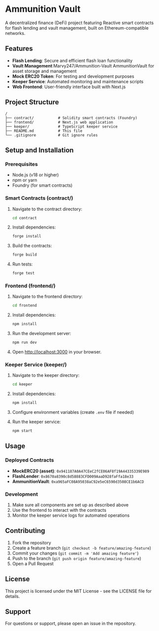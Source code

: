 # Ammunition Vault

A decentralized finance (DeFi) project featuring Reactive smart contracts for flash lending and vault management, built on Ethereum-compatible networks.

## Features

- **Flash Lending**: Secure and efficient flash loan functionality
- **Vault Management**:Marvy247/Ammunition-Vault AmmunitionVault for asset storage and management
- **Mock ERC20 Token**: For testing and development purposes
- **Keeper Service**: Automated monitoring and maintenance scripts
- **Web Frontend**: User-friendly interface built with Next.js

## Project Structure

```
/
├── contract/           # Solidity smart contracts (Foundry)
├── frontend/           # Next.js web application
├── keeper/             # TypeScript keeper service
├── README.md           # This file
└── .gitignore          # Git ignore rules
```

## Setup and Installation

### Prerequisites

- Node.js (v18 or higher)
- npm or yarn
- Foundry (for smart contracts)

### Smart Contracts (contract/)

1. Navigate to the contract directory:
   ```bash
   cd contract
   ```

2. Install dependencies:
   ```bash
   forge install
   ```

3. Build the contracts:
   ```bash
   forge build
   ```

4. Run tests:
   ```bash
   forge test
   ```

### Frontend (frontend/)

1. Navigate to the frontend directory:
   ```bash
   cd frontend
   ```

2. Install dependencies:
   ```bash
   npm install
   ```

3. Run the development server:
   ```bash
   npm run dev
   ```

4. Open [http://localhost:3000](http://localhost:3000) in your browser.

### Keeper Service (keeper/)

1. Navigate to the keeper directory:
   ```bash
   cd keeper
   ```

2. Install dependencies:
   ```bash
   npm install
   ```

3. Configure environment variables (create `.env` file if needed)

4. Run the keeper service:
   ```bash
   npm start
   ```

## Usage

### Deployed Contracts

- **MockERC20 (asset)**: `0x941187A0A47CEeC2fCE06AF8f19A44335339E989`
- **FlashLender**: `0x8670a8390c8d58883CFD009AaaD928faFfa18e33`
- **AmmunitionVault**: `0xa965aFC08A95038aC92e5eC6590d3508CE1b6ACD`

### Development

1. Make sure all components are set up as described above
2. Use the frontend to interact with the contracts
3. Monitor the keeper service logs for automated operations

## Contributing

1. Fork the repository
2. Create a feature branch (`git checkout -b feature/amazing-feature`)
3. Commit your changes (`git commit -m 'Add amazing feature'`)
4. Push to the branch (`git push origin feature/amazing-feature`)
5. Open a Pull Request

## License

This project is licensed under the MIT License - see the LICENSE file for details.

## Support

For questions or support, please open an issue in the repository.
